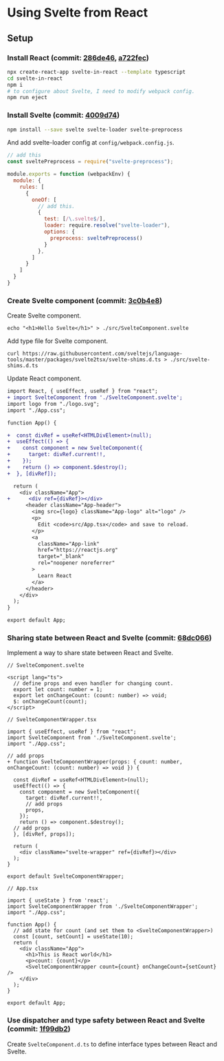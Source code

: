 # Using Svelte from React

## Setup

### Install React (commit: [286de46](https://github.com/baseballyama/svelte-in-react/commit/286de46), [a722fec](https://github.com/baseballyama/svelte-in-react/commit/a722fec))

```sh
npx create-react-app svelte-in-react --template typescript
cd svelte-in-react
npm i
# to configure about Svelte, I need to modify webpack config.
npm run eject
```

### Install Svelte (commit: [4009d74](https://github.com/baseballyama/svelte-in-react/commit/4009d74))

```sh
npm install --save svelte svelte-loader svelte-preprocess
```

And add svelte-loader config at `config/webpack.config.js`.

```js
// add this
const sveltePreprocess = require("svelte-preprocess");

module.exports = function (webpackEnv) {
  module: {
    rules: [
      {
        oneOf: [
          // add this.
          {
            test: [/\.svelte$/],
            loader: require.resolve("svelte-loader"),
            options: {
              preprocess: sveltePreprocess()
            }
          },
        ]
      }
    ]
  }
}
```

### Create Svelte component (commit: [3c0b4e8](https://github.com/baseballyama/svelte-in-react/commit/3c0b4e8))

Create Svelte component.
```shell
echo "<h1>Hello Svelte</h1>" > ./src/SvelteComponent.svelte
```

Add type file for Svelte component.
```shell
curl https://raw.githubusercontent.com/sveltejs/language-tools/master/packages/svelte2tsx/svelte-shims.d.ts > ./src/svelte-shims.d.ts
```

Update React component.
```diff
import React, { useEffect, useRef } from "react";
+ import SvelteComponent from './SvelteComponent.svelte';
import logo from "./logo.svg";
import "./App.css";

function App() {

+  const divRef = useRef<HTMLDivElement>(null);
+  useEffect(() => {
+    const component = new SvelteComponent({
+      target: divRef.current!!,
+    });
+    return () => component.$destroy();
+  }, [divRef]);

  return (
    <div className="App">
+      <div ref={divRef}></div>
      <header className="App-header">
        <img src={logo} className="App-logo" alt="logo" />
        <p>
          Edit <code>src/App.tsx</code> and save to reload.
        </p>
        <a
          className="App-link"
          href="https://reactjs.org"
          target="_blank"
          rel="noopener noreferrer"
        >
          Learn React
        </a>
      </header>
    </div>
  );
}

export default App;

```

### Sharing state between React and Svelte (commit: [68dc066](https://github.com/baseballyama/svelte-in-react/commit/68dc066))

Implement a way to share state between React and Svelte.

```svelte
// SvelteComponent.svelte

<script lang="ts">
  // define props and even handler for changing count.
  export let count: number = 1;
  export let onChangeCount: (count: number) => void;
  $: onChangeCount(count);
</script>
```

```tsx
// SvelteComponentWrapper.tsx

import { useEffect, useRef } from "react";
import SvelteComponent from './SvelteComponent.svelte';
import "./App.css";

// add props
+ function SvelteComponentWrapper(props: { count: number, onChangeCount: (count: number) => void }) {

  const divRef = useRef<HTMLDivElement>(null);
  useEffect(() => {
    const component = new SvelteComponent({
      target: divRef.current!!,
      // add props
      props,
    });
    return () => component.$destroy();
  // add props
  }, [divRef, props]);

  return (
    <div className="svelte-wrapper" ref={divRef}></div>
  );
}

export default SvelteComponentWrapper;
```

```tsx
// App.tsx

import { useState } from 'react';
import SvelteComponentWrapper from './SvelteComponentWrapper';
import "./App.css";

function App() {
  // add state for count (and set them to <SvelteComponentWrapper>)
  const [count, setCount] = useState(10);
  return (
    <div className="App">
      <h1>This is React world</h1>
      <p>count: {count}</p>
      <SvelteComponentWrapper count={count} onChangeCount={setCount} />
    </div>
  );
}

export default App;

```

### Use dispatcher and type safety between React and Svelte (commit: [1f99db2](https://github.com/baseballyama/svelte-in-react/commit/1f99db2))

Create `SvelteComponent.d.ts` to define interface types between React and Svelte.
 